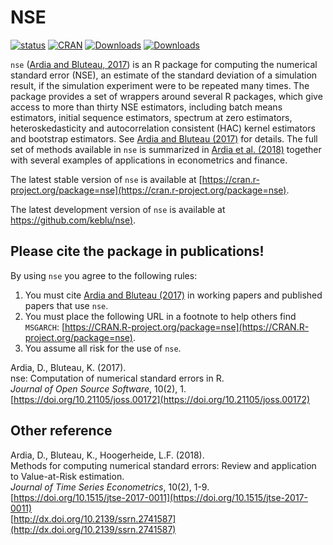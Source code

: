 # NSE
[![status](http://joss.theoj.org/papers/9ad602c309d8cbd10ecdc546fdb25462/status.svg)](http://joss.theoj.org/papers/9ad602c309d8cbd10ecdc546fdb25462)
[![CRAN](http://www.r-pkg.org/badges/version/nse)](https://cran.r-project.org/package=nse) 
[![Downloads](http://cranlogs.r-pkg.org/badges/nse?color=brightgreen)](http://www.r-pkg.org/pkg/nse)
[![Downloads](http://cranlogs.r-pkg.org/badges/grand-total/nse?color=brightgreen)](http://www.r-pkg.org/pkg/nse)

`nse` ([Ardia and Bluteau, 2017](http://dx.doi.org/10.21105/joss.00172)) is an R package for computing the numerical standard error (NSE), an estimate 
of the standard deviation of a simulation result, if the simulation experiment were to be repeated 
many times. The package provides a set of wrappers around several R packages, which give access to 
more than thirty NSE estimators, including batch means estimators, initial sequence 
estimators, spectrum at zero estimators, heteroskedasticity and autocorrelation 
consistent (HAC) kernel estimators and bootstrap estimators. See [Ardia and Bluteau (2017)](http://dx.doi.org/10.21105/joss.00172) for details. The full set of methods available in `nse` is summarized in [Ardia et al. (2018)](https://doi.org/10.1515/jtse-2017-0011) together with several examples of applications in econometrics and finance.

The latest stable version of `nse` is available at [https://cran.r-project.org/package=nse](https://cran.r-project.org/package=nse).

The latest development version of `nse` is available at [https://github.com/keblu/nse)](https://github.com/keblu/nse).

## Please cite the package in publications!

By using `nse` you agree to the following rules: 

1) You must cite [Ardia and Bluteau (2017)](https://doi.org/10.21105/joss.00172) in working papers and published papers that use `nse`.
2) You must place the following URL in a footnote to help others find `MSGARCH`: [https://CRAN.R-project.org/package=nse](https://CRAN.R-project.org/package=nse). 
3) You assume all risk for the use of `nse`.
        
Ardia, D., Bluteau, K. (2017).      
nse: Computation of numerical standard errors in R.       
_Journal of Open Source Software_, 10(2), 1.      
[https://doi.org/10.21105/joss.00172](https://doi.org/10.21105/joss.00172)  
        
## Other reference
Ardia, D., Bluteau, K., Hoogerheide, L.F. (2018).      
Methods for computing numerical standard errors: Review and application to Value-at-Risk estimation.        
_Journal of Time Series Econometrics_, 10(2), 1-9.    
[https://doi.org/10.1515/jtse-2017-0011](https://doi.org/10.1515/jtse-2017-0011)      
[http://dx.doi.org/10.2139/ssrn.2741587](http://dx.doi.org/10.2139/ssrn.2741587)
